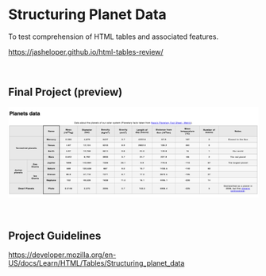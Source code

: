# Structuring Planet Data

To test comprehension of HTML tables and associated features.

https://jasheloper.github.io/html-tables-review/

<br>

## Final Project (preview)
![Structuring Planet Data final project preview](planets-data-preview.png)

<br>

## Project Guidelines
https://developer.mozilla.org/en-US/docs/Learn/HTML/Tables/Structuring_planet_data
